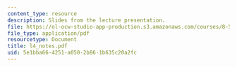 ```yaml
---
content_type: resource
description: Slides from the lecture presentation.
file: https://ol-ocw-studio-app-production.s3.amazonaws.com/courses/8-591j-systems-biology-fall-2004/5e1bba664251a0502b861b635c20a2fc_l4_notes.pdf
file_type: application/pdf
resourcetype: Document
title: l4_notes.pdf
uid: 5e1bba66-4251-a050-2b86-1b635c20a2fc
---
```

